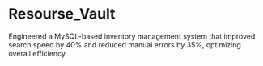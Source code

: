 # Resourse_Vault
Engineered a MySQL-based inventory management system that improved search speed by 40% and  reduced manual errors by 35%, optimizing overall efficiency.
